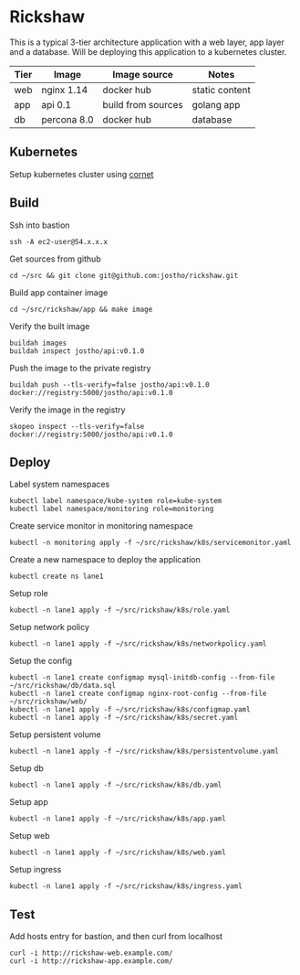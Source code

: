 # Rickshaw

This is a typical 3-tier architecture application with a web layer, app layer and a database. Will be deploying this application to a kubernetes cluster.

| Tier | Image | Image source | Notes |
| --- | --- | --- | --- |
| web | nginx 1.14 | docker hub | static content |
| app | api 0.1 | build from sources| golang app |
| db | percona 8.0 | docker hub | database |

## Kubernetes
Setup kubernetes cluster using [cornet](https://github.com/jostho/cornet)

## Build

Ssh into bastion

    ssh -A ec2-user@54.x.x.x

Get sources from github

    cd ~/src && git clone git@github.com:jostho/rickshaw.git

Build app container image

    cd ~/src/rickshaw/app && make image

Verify the built image

    buildah images
    buildah inspect jostho/api:v0.1.0

Push the image to the private registry

    buildah push --tls-verify=false jostho/api:v0.1.0 docker://registry:5000/jostho/api:v0.1.0

Verify the image in the registry

    skopeo inspect --tls-verify=false docker://registry:5000/jostho/api:v0.1.0

## Deploy

Label system namespaces

    kubectl label namespace/kube-system role=kube-system
    kubectl label namespace/monitoring role=monitoring

Create service monitor in monitoring namespace

    kubectl -n monitoring apply -f ~/src/rickshaw/k8s/servicemonitor.yaml

Create a new namespace to deploy the application

    kubectl create ns lane1

Setup role

    kubectl -n lane1 apply -f ~/src/rickshaw/k8s/role.yaml

Setup network policy

    kubectl -n lane1 apply -f ~/src/rickshaw/k8s/networkpolicy.yaml

Setup the config

    kubectl -n lane1 create configmap mysql-initdb-config --from-file ~/src/rickshaw/db/data.sql
    kubectl -n lane1 create configmap nginx-root-config --from-file ~/src/rickshaw/web/
    kubectl -n lane1 apply -f ~/src/rickshaw/k8s/configmap.yaml
    kubectl -n lane1 apply -f ~/src/rickshaw/k8s/secret.yaml

Setup persistent volume

    kubectl -n lane1 apply -f ~/src/rickshaw/k8s/persistentvolume.yaml

Setup db

    kubectl -n lane1 apply -f ~/src/rickshaw/k8s/db.yaml

Setup app

    kubectl -n lane1 apply -f ~/src/rickshaw/k8s/app.yaml

Setup web

    kubectl -n lane1 apply -f ~/src/rickshaw/k8s/web.yaml

Setup ingress

    kubectl -n lane1 apply -f ~/src/rickshaw/k8s/ingress.yaml

## Test
Add hosts entry for bastion, and then curl from localhost

    curl -i http://rickshaw-web.example.com/
    curl -i http://rickshaw-app.example.com/
